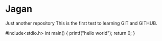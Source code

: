 # Jagan
Just another repository
This is the first test to learning GIT and GITHUB.

#include<stdio.h>
int main()
{
printf("hello world");
return 0;
}

